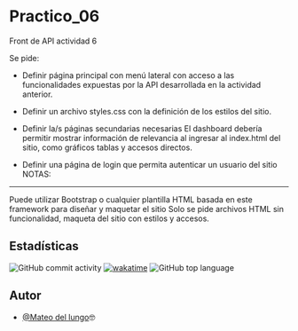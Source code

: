 # Practico_06
Front de API actividad 6


Se pide: 
- Definir página principal con menú lateral con acceso a las funcionalidades expuestas por la API desarrollada en la actividad anterior.

- Definir un archivo styles.css con la definición de los estilos del sitio.

- Definir la/s páginas secundarias necesarias
El dashboard debería permitir mostrar información de relevancia al ingresar al index.html del sitio, como gráficos tablas y accesos directos.

- Definir una página de login que permita autenticar un usuario del sitio
NOTAS: 

-----------------
Puede utilizar Bootstrap o cualquier plantilla HTML basada en este framework para diseñar y maquetar el sitio
Solo se pide archivos HTML sin funcionalidad, maqueta del sitio con estilos y accesos.



## Estadísticas

![GitHub commit activity](https://img.shields.io/github/commit-activity/t/Mateo00DelLungo/Practico_06)
[![wakatime](https://wakatime.com/badge/user/ecb456c5-1b67-4281-9da9-456ba4d60a8e/project/7bb9ca4f-1ead-4369-bac2-07cfa1a582b9.svg)](https://wakatime.com/badge/user/ecb456c5-1b67-4281-9da9-456ba4d60a8e/project/7bb9ca4f-1ead-4369-bac2-07cfa1a582b9)
![GitHub top language](https://img.shields.io/github/languages/top/Mateo00DelLungo/Practico_06)



## Autor

- [@Mateo del lungo](https://github.com/Mudo0)🤓
